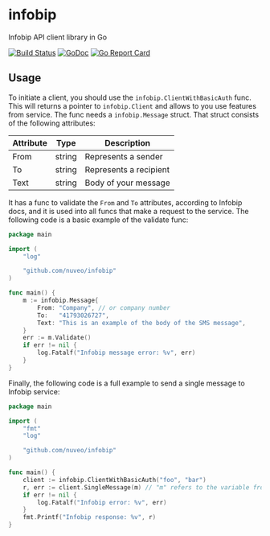 # infobip

Infobip API client library in Go

[![Build Status](https://travis-ci.org/nuveo/infobip.svg?branch=master)](https://travis-ci.org/nuveo/infobip)
[![GoDoc](https://godoc.org/github.com/nuveo/infobip?status.png)](https://godoc.org/github.com/nuveo/infobip)
[![Go Report Card](https://goreportcard.com/badge/github.com/nuveo/infobip)](https://goreportcard.com/report/github.com/nuveo/infobip)

## Usage

To initiate a client, you should use the `infobip.ClientWithBasicAuth` func. This will returns a pointer to `infobip.Client` and allows to you use features from service. The func needs a `infobip.Message` struct. That struct consists of the following attributes:

| Attribute | Type | Description |
|-----------|------|-------------|
| From | string | Represents a sender |
| To | string | Represents a recipient |
| Text | string | Body of your message |

It has a func to validate the `From` and `To` attributes, according to Infobip docs, and it is used into all funcs that make a request to the service. The following code is a basic example of the validate func:

```go
package main

import (
    "log"

    "github.com/nuveo/infobip"
)

func main() {
    m := infobip.Message{
        From: "Company", // or company number
        To:   "41793026727",
        Text: "This is an example of the body of the SMS message",
    }
    err := m.Validate()
    if err != nil {
        log.Fatalf("Infobip message error: %v", err)
    }
}
```

Finally, the following code is a full example to send a single message to Infobip service:

```go
package main

import (
    "fmt"
    "log"

    "github.com/nuveo/infobip"
)

func main() {
    client := infobip.ClientWithBasicAuth("foo", "bar")
    r, err := client.SingleMessage(m) // "m" refers to the variable from the previous example
    if err != nil {
        log.Fatalf("Infobip error: %v", err)
    }
    fmt.Printf("Infobip response: %v", r)
}
```

